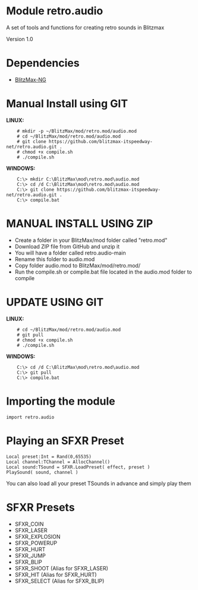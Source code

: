 # Module retro.audio
A set of tools and functions for creating retro sounds in Blitzmax

Version 1.0

# Dependencies
* [BlitzMax-NG](https://blitzmax.org/downloads/)

# Manual Install using GIT
**LINUX:**
```
    # mkdir -p ~/BlitzMax/mod/retro.mod/audio.mod
    # cd ~/BlitzMax/mod/retro.mod/audio.mod
	# git clone https://github.com/blitzmax-itspeedway-net/retro.audio.git .
    # chmod +x compile.sh
    # ./compile.sh
```
**WINDOWS:**
```
    C:\> mkdir C:\BlitzMax\mod\retro.mod\audio.mod
    C:\> cd /d C:\BlitzMax\mod\retro.mod\audio.mod
    C:\> git clone https://github.com/blitzmax-itspeedway-net/retro.audio.git .
    C:\> compile.bat
```

# MANUAL INSTALL USING ZIP
* Create a folder in your BlitzMax/mod folder called "retro.mod"
* Download ZIP file from GitHub and unzip it
* You will have a folder called retro.audio-main
* Rename this folder to audio.mod
* Copy folder audio.mod to BlitzMax/mod/retro.mod/
* Run the compile.sh or compile.bat file located in the audio.mod folder to compile

# UPDATE USING GIT
**LINUX:**
```
    # cd ~/BlitzMax/mod/retro.mod/audio.mod
    # git pull
    # chmod +x compile.sh
    # ./compile.sh
```
**WINDOWS:**
```
    C:\> cd /d C:\BlitzMax\mod\retro.mod\audio.mod
    C:\> git pull
    C:\> compile.bat
```

# Importing the module
```
import retro.audio
```

# Playing an SFXR Preset
```
Local preset:Int = Rand(0,65535)
Local channel:TChannel = AllocChannel()
Local sound:TSound = SFXR.LoadPreset( effect, preset )
PlaySound( sound, channel )
```

You can also load all your preset TSounds in advance and simply play them

# SFXR Presets

* SFXR_COIN
* SFXR_LASER
* SFXR_EXPLOSION
* SFXR_POWERUP
* SFXR_HURT
* SFXR_JUMP
* SFXR_BLIP
* SFXR_SHOOT (Alias for SFXR_LASER)
* SFXR_HIT (Alias for SFXR_HURT)
* SFXR_SELECT (Alias for SFXR_BLIP)


